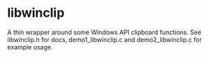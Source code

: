 # libwinclip
A thin wrapper around some Windows API clipboard functions.
See libwinclip.h for docs, demo1_libwinclip.c and demo2_libwinclip.c for example usage.